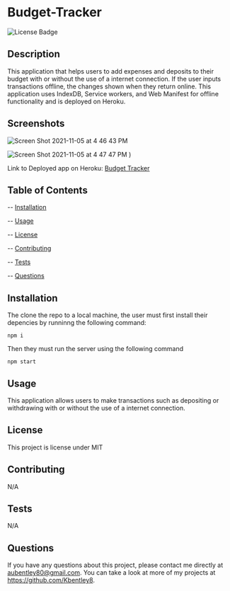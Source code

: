 # Budget-Tracker


![License Badge](https://img.shields.io/badge/license-MIT-blue)

## Description

This  application that helps users to add expenses and deposits to their budget with or without the use of a internet connection. If the user inputs transactions offline, the changes shown when they return online. This application uses IndexDB, Service workers, and Web Manifest for offline functionality and is deployed on Heroku.

## Screenshots


![Screen Shot 2021-11-05 at 4 46 43 PM](https://user-images.githubusercontent.com/88289885/140576467-9610e680-fed8-4dd0-a6eb-488aca623247.png)

![Screen Shot 2021-11-05 at 4 47 47 PM](https://user-images.githubusercontent.com/88289885/140576530-1c2abc7d-c7fe-41a5-9414-939d71271572.png)
)

Link to Deployed app on Heroku: [Budget Tracker]()

## Table of Contents

-- [Installation](#installation)

-- [Usage](#usage)

-- [License](#license)

-- [Contributing](#contributing)

-- [Tests](#tests)

-- [Questions](#questions)

## Installation

The clone the repo to a local machine, the user must first install their depencies 
by runninng  the following command:

    npm i

Then they must run the server using the following command

    npm start

## Usage

This application  allows users to make transactions such as depositing or withdrawing with or without the use of a internet connection.

## License

This project is license under MIT

## Contributing

N/A

## Tests

N/A

## Questions

 If you have any questions about this project, please contact me directly at aubentley80@gmail.com. You can take a look at more of my projects at https://github.com/Kbentley8.